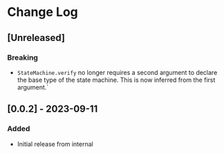 # Change Log

## [Unreleased]

### Breaking

* `StateMachine.verify` no longer requires a second argument to declare the base type of the state machine. This is now
  inferred from the first argument.`

## [0.0.2] - 2023-09-11

### Added

* Initial release from internal

